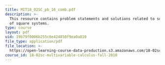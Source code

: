 ```yaml
---
title: MIT18_02SC_pb_16_comb.pdf
description: >-
  This resource contains problem statements and solutions related to solutions
  of square systems.
type: course
layout: pdf
uid: 19b79f0006b255c6e424850f9ea0a810
file_type: application/pdf
file_location: >-
  https://open-learning-course-data-production.s3.amazonaws.com/18-02sc-multivariable-calculus-fall-2010/19b79f0006b255c6e424850f9ea0a810_MIT18_02SC_pb_16_comb.pdf
course_id: 18-02sc-multivariable-calculus-fall-2010
---
```

